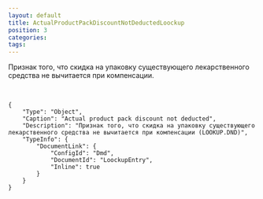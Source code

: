 ```yaml
---
layout: default
title: ActualProductPackDiscountNotDeductedLoockup
position: 3
categories: 
tags: 
---
```


Признак того, что скидка на упаковку существующего лекарственного средства не вычитается при компенсации.

 

```
{
	"Type": "Object",
	"Caption": "Actual product pack discount not deducted",
	"Description": "Признак того, что скидка на упаковку существующего лекарственного средства не вычитается при компенсации (LOOKUP.DND)",
	"TypeInfo": {
		"DocumentLink": {
			"ConfigId": "Dmd",
			"DocumentId": "LoockupEntry",
			"Inline": true
		}
	}
}
```

 

 

